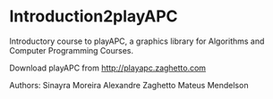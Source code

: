 # Introduction2playAPC
Introductory course to playAPC, a graphics library for Algorithms and Computer Programming Courses.

Download playAPC from http://playapc.zaghetto.com

Authors:
Sinayra Moreira
Alexandre Zaghetto
Mateus Mendelson
